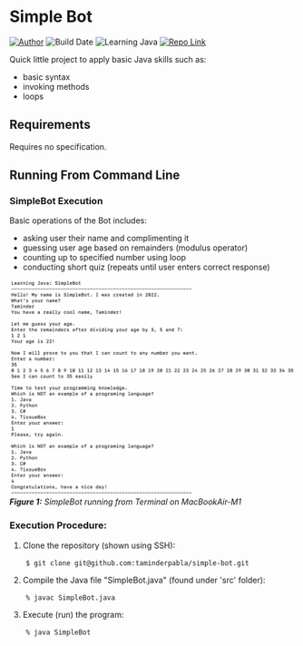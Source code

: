 # Simple Bot
[![Author](https://img.shields.io/badge/author-taminderpabla-9cf.svg)](https://github.com/taminderpabla)
![Build Date](https://img.shields.io/badge/buildDate-July2022-brightgreen.svg)
![Learning Java](https://img.shields.io/badge/learning-Java-red.svg)
[![Repo Link](https://img.shields.io/badge/repo-SimpleBot-black.svg)](https://github.com/taminderpabla/simple-bot)

Quick little project to apply basic Java skills such as:
- basic syntax  
- invoking methods
- loops

## Requirements

Requires no specification.
## Running From Command Line
### SimpleBot Execution
Basic operations of the Bot includes:
- asking user their name and complimenting it
- guessing user age based on remainders (modulus operator)
- counting up to specified number using loop
- conducting short quiz (repeats until user enters correct response)


![input_image](images/test_terminal.png)
_**Figure 1:** SimpleBot running from Terminal on MacBookAir-M1_
### Execution Procedure:
1. Clone the repository (shown using SSH):
```
    $ git clone git@github.com:taminderpabla/simple-bot.git
```
2. Compile the Java file "SimpleBot.java" (found under 'src' folder):
```
    % javac SimpleBot.java
```
3. Execute (run) the program:
```
    % java SimpleBot
```